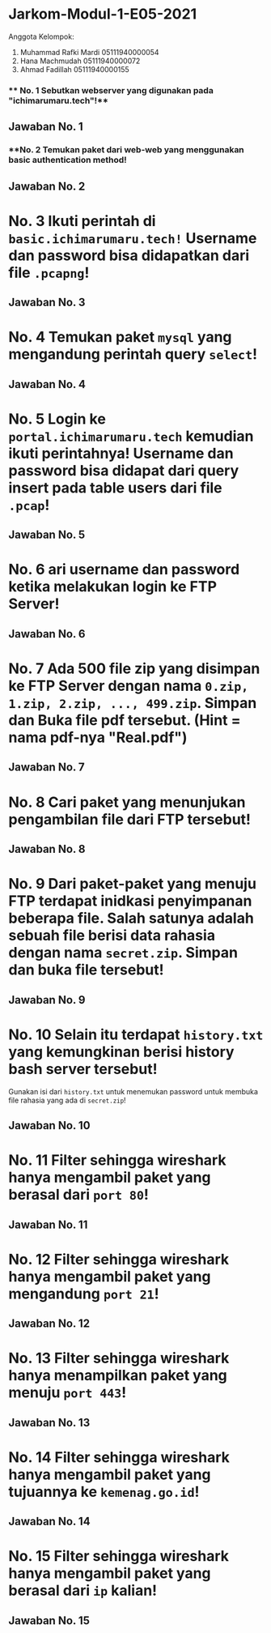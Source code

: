 # Jarkom-Modul-1-E05-2021

Anggota Kelompok:
1. Muhammad Rafki Mardi 05111940000054
2. Hana Machmudah       05111940000072
3. Ahmad Fadillah       05111940000155

### ** No. 1 Sebutkan webserver yang digunakan pada "ichimarumaru.tech"!**
## **Jawaban No. 1**


### **No. 2 Temukan paket dari web-web yang menggunakan basic authentication method!
## **Jawaban No. 2**


# No. 3 Ikuti perintah di `basic.ichimarumaru.tech!` Username dan password bisa didapatkan dari file `.pcapng`!
## **Jawaban No. 3**
 
 
# No. 4  Temukan paket `mysql` yang mengandung perintah query `select`!
## **Jawaban No. 4**


# No. 5  Login ke `portal.ichimarumaru.tech` kemudian ikuti perintahnya! Username dan password bisa didapat dari query insert pada table users dari file `.pcap`!
## **Jawaban No. 5**


# No. 6 ari username dan password ketika melakukan login ke FTP Server!
## **Jawaban No. 6**


# No. 7 Ada 500 file zip yang disimpan ke FTP Server dengan nama `0.zip, 1.zip, 2.zip, ..., 499.zip`. Simpan dan Buka file pdf tersebut. (Hint = nama pdf-nya "Real.pdf")
## **Jawaban No. 7**


# No. 8 Cari paket yang menunjukan pengambilan file dari FTP tersebut!
## **Jawaban No. 8**


# No. 9 Dari paket-paket yang menuju FTP terdapat inidkasi penyimpanan beberapa file. Salah satunya adalah sebuah file berisi data rahasia dengan nama `secret.zip`. Simpan dan buka file tersebut!
## **Jawaban No. 9**


# No. 10 Selain itu terdapat `history.txt` yang kemungkinan berisi history bash server tersebut!
Gunakan isi dari `history.txt` untuk menemukan password untuk membuka file rahasia yang ada di `secret.zip`!
## **Jawaban No. 10**


# No. 11  Filter sehingga wireshark hanya mengambil paket yang berasal dari `port 80`!
## **Jawaban No. 11**


# No. 12  Filter sehingga wireshark hanya mengambil paket yang mengandung `port 21`!
## **Jawaban No. 12**


# No. 13  Filter sehingga wireshark hanya menampilkan paket yang menuju `port 443`!
## **Jawaban No. 13**


# No. 14 Filter sehingga wireshark hanya mengambil paket yang tujuannya ke `kemenag.go.id`!
## **Jawaban No. 14**


# No. 15 Filter sehingga wireshark hanya mengambil paket yang berasal dari `ip` kalian!
## **Jawaban No. 15**

